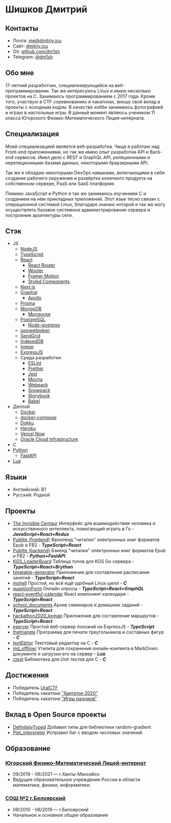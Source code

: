 # Шишков Дмитрий

## Контакты

- Почта: [me@dmitriy.icu](mailto:me@dmitriy.icu)</br>
- Сайт: [dmitriy.icu](https://dmitriy.icu)</br>
- Git: [github.com/dm1sh](https://github.com/dm1sh)</br>
- Telegram: [@dm1sh](https://t.me/dm1sh)

## Обо мне

17-летний разработчик, специализирующийся на веб-программировании. Так же интересуюсь Linux и имею несколько проектов на C. Занимаюсь программированием с 2017 года. Кроме того, участвую в CTF соревнованиях и хакатонах, вношу свой вклад в проекты с исходным кодом. В качестве хобби занимаюсь фотографией и играю в настольные игры. В данный момент являюсь учеником 11 класса Югорского Физико-Математического Лицея-интерната.

## Специализация

Моей специализацией является веб-разработка. Чаще я работаю над Front-end приложениями, но так же имею опыт разработки API и Back-end сервисов. Имел дело с REST и GraphQL API, реляционными и нереляционными базами данных, некоторыми браузерными API.

Так же я обладаю некоторыми DevOps навыками, включающими в себя создание рабочего окружения и развёртка конечного продукта на собственном сервере, PaaS или SaaS платформе.

Помимо JavaScript и Python я так же занимаюсь изучением C и созданием на нём прикладных приложений. Этот язык тесно связан с операционной системой Linux, благодаря знанию которой я так же могу осуществлять базовое системное администрирование сервера и построение архитектуры сети.

## Стэк

- JS
  - [NodeJS](https://nodejs.org)
  - [TypeScript](https://www.typescriptlang.org)
  - [React](https://reactjs.org)
    - [React Router](https://reactrouter.com)
    - [Wouter](https://github.com/molefrog/wouter)
    - [Framer Motion](https://www.framer.com/motion)
    - [Styled Components](https://styled-components.com)
  - [Next.js](https://nextjs.org)
  - [Graphql](https://graphql.org)
    - [Apollo](https://www.apollographql.com)
  - [Prisma](https://www.prisma.io)
  - [MongoDB](https://www.mongodb.com)
    - [Mongoose](https://mongoosejs.com)
  - [PostgreSQL](https://www.postgresql.org)
    - [Node-postgres](https://node-postgres.com)
  - [jsonwebtoken](https://www.npmjs.com/package/jsonwebtoken)
  - [SendGrid](https://sendgrid.com)
  - [IndexedDB](https://github.com/jakearchibald/idb)
  - [Immer](https://immerjs.github.io/immer)
  - [ExpressJS](https://expressjs.com)
  - Среда разработки
    - [ESLint](https://eslint.org)
    - [Prettier](https://prettier.io)
    - [Jest](https://jestjs.io)
    - [Mocha](https://mochajs.org)
    - [Webpack](https://webpack.js.org)
    - [Snowpack](https://www.snowpack.dev)
    - [Storybook](https://storybook.js.org)
    - [Babel](https://babeljs.io)
- Деплой
  - [Docker](https://www.docker.com)
  - [docker-compose](https://docs.docker.com/compose)
  - [Dokku](https://dokku.com)
  - [Heroku](https://heroku.com)
  - [Vercel Now](https://vercel.com)
  - [Oracle Cloud Infrastructure](https://www.oracle.com/cloud)
- C
- [Python](https://www.python.org)
  - [FastAPI](https://fastapi.tiangolo.com)
- [Lua](http://www.lua.org)

## Языки

- Английский: B1
- Русский: Родной

## Проекты

- [The Invisible Centaur](https://github.com/SSH-KK/goHackathon)
  Интерфейс для взаимодействия человека и искусственного интеллекта, помогающий играть в Го - **_JavaScript+React+Redux_**
- [Publite (frontend)](https://github.com/publite/frontend)
  Фронтенд "читалки" электронных книг форматов Epub и FB2 - **_TypeScript+React_**
- [Publite (backend)](https://github.com/publite/backend)
  Бэкенд "читалки" электронных книг форматов Epub и FB2 - **_Python+FastAPI_**
- [KGS_LeaderBoard](https://github.com/SSH-KK/KGS_LeaderBoard)
  Таблица топов для KGS Go сервера - **_TypeScript+React+Brython_**
- [timetable-generator](https://github.com/SSH-KK/timetable-generator)
  Приложение для составления расписания занятий - **_TypeScript+React_**
- [mshell](https://github.com/Dm1tr1y147/mshell)
  Простой, но всё ещё удобный Linux шелл - **_C_**
- [questionForm](https://github.com/dm1sh/questionForm)
  Онлайн опросы - **_TypeScript+React+GraphQL_**
- [react-eventful-calendar](https://github.com/dm1sh/react-eventful-calendar)
  React компонент календаря - **_TypeScript+React_**
- [school_documents](https://github.com/SSH-KK/school_documents)
  Архив семинаров и домашних заданий - **_TypeScript+React_**
- [hackathon2020_komap](https://github.com/SSH-KK/hackathon2020_komap)
  Приложение для составление маршрутов - **_TypeScript+React_**
- [eserver](https://github.com/dm1sh/eserver)
  Простой веб-сервер похожий на ExpressJS - **_TypeScript_**
- [thetriangle](https://github.com/Dm1tr1y147/thetriangle)
  Программа для печати треугольников и составных фигур - **_C_**
- [textEbitor](https://github.com/dm1sh/textEbitor)
  Текстовый редактор на C - **_C_**
- [md_offliner](https://github.com/Dm1tr1y147/md_offliner)
  Утилита для сохранения онлайн-контента в MarkDown документе и загрузки его на сервер - **_Lua_**
- [ctest](https://github.com/dm1sh/ctest)
  Библиотека для Unit тестов для C - **_C_**

## Достижения

- Победитель [UralCTF](https://vk.com/uralctf)
- Победитель хакатона ["Хантатон 2020"](https://hackathon.uriit.ru/2020/)
- Победитель хакатона ["Игры разумов"](https://practicingfutures.org/mindgame)

## Вклад в Open Source проекты

- [DefinitelyTyped](https://github.com/DefinitelyTyped/DefinitelyTyped)
  Добавил типы для библиотеки random-gradient
- [Piet_interpreter](https://github.com/JensBouman/Piet_interpreter)
  Исправил баг с вводом числовых значений

## Образование

### [Югорский Физико-Математический Лицей-интернат](https://ugrafmsh.ru)

- 09/2019 - 06/2021 — г.Ханты-Мансийск
- Ведущее образовательное учреждение России в области математики, физики, информатики.

### [СОШ №2 г.Белоярский](http://sosh2bel.ru)

- 09/2010 - 06/2019 — г.Белоярский
- Начальное и основное общее образование
